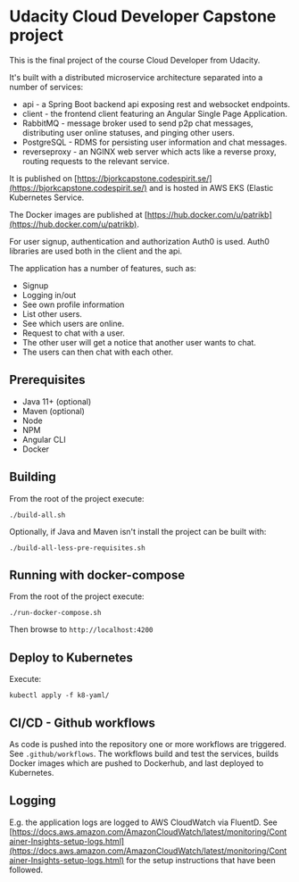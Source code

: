 # Udacity Cloud Developer Capstone project
This is the final project of the course Cloud Developer from Udacity.

It's built with a distributed microservice architecture separated into a number of services:

* api - a Spring Boot backend api exposing rest and websocket endpoints.
* client - the frontend client featuring an Angular Single Page Application.
* RabbitMQ - message broker used to send p2p chat messages, distributing user online statuses, and pinging other users.
* PostgreSQL - RDMS for persisting user information and chat messages.
* reverseproxy - an NGINX web server which acts like a reverse proxy, routing requests to the relevant service.

It is published on [https://bjorkcapstone.codespirit.se/](https://bjorkcapstone.codespirit.se/) and is hosted in AWS EKS (Elastic Kubernetes Service.

The Docker images are published at [https://hub.docker.com/u/patrikb](https://hub.docker.com/u/patrikb).

For user signup, authentication and authorization Auth0 is used. Auth0 libraries are used both in the client and the api.

The application has a number of features, such as:

* Signup
* Logging in/out
* See own profile information
* List other users.
* See which users are online.
* Request to chat with a user.
* The other user will get a notice that another user wants to chat.
* The users can then chat with each other.


## Prerequisites
* Java 11+ (optional)
* Maven (optional)
* Node
* NPM
* Angular CLI
* Docker

## Building
From the root of the project execute:

```
./build-all.sh
```

Optionally, if Java and Maven isn't install the project can be built with:

```
./build-all-less-pre-requisites.sh
```

## Running with docker-compose
From the root of the project execute:

```
./run-docker-compose.sh
```

Then browse to `http://localhost:4200`

## Deploy to Kubernetes
Execute:

```
kubectl apply -f k8-yaml/
```

## CI/CD - Github workflows
As code is pushed into the repository one or more workflows are triggered. See `.github/workflows`. The workflows build and test the services, builds Docker images which are pushed to Dockerhub, and last deployed to Kubernetes.

## Logging
E.g. the application logs are logged to AWS CloudWatch via FluentD. See [https://docs.aws.amazon.com/AmazonCloudWatch/latest/monitoring/Container-Insights-setup-logs.html](https://docs.aws.amazon.com/AmazonCloudWatch/latest/monitoring/Container-Insights-setup-logs.html) for the setup instructions that have been followed.
